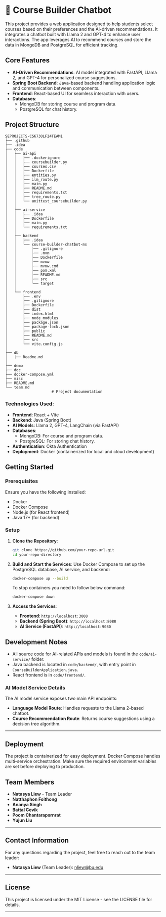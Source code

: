 
# 🦅 Course Builder Chatbot

This project provides a web application designed to help students select courses based on their preferences and the AI-driven recommendations. It integrates a chatbot built with Llama 2 and GPT-4 to enhance user interactions. The app leverages AI to recommend courses and store the data in MongoDB and PostgreSQL for efficient tracking.

## Core Features
- **AI-Driven Recommendations**: AI model integrated with FastAPI, Llama 2, and GPT-4 for personalized course suggestions.
- **Spring Boot Backend**: Java-based backend handling application logic and communication between components.
- **Frontend**: React-based UI for seamless interaction with users.
- **Databases**: 
  - MongoDB for storing course and program data.
  - PostgreSQL for chat history.

## Project Structure
```
SEPROJECTS-CS673OLF24TEAM1
├── .github
├── .idea
├── code
│   ├── ai-api
│   │   ├── .dockerignore
│   │   ├── coursebuilder.py
│   │   ├── courses.csv
│   │   ├── Dockerfile
│   │   ├── entities.py
│   │   ├── ilm_route.py
│   │   ├── main.py
│   │   ├── README.md
│   │   ├── requirements.txt
│   │   ├── tree_route.py
│   │   └── unittest_coursebuilder.py
│   │
│   ├── ai-service
│   │   ├── .idea
│   │   ├── Dockerfile
│   │   ├── main.py
│   │   └── requirements.txt
│   │
│   ├── backend
│   │   ├── .idea
│   │   └── course-builder-chatbot-ms
│   │       ├── .gitignore
│   │       ├── .mvn
│   │       ├── Dockerfile
│   │       ├── mvnw
│   │       ├── mvnw.cmd
│   │       ├── pom.xml
│   │       ├── README.md
│   │       ├── src
│   │       └── target
│   │
│   └── frontend
│       ├── .env
│       ├── .gitignore
│       ├── Dockerfile
│       ├── dist
│       ├── index.html
│       ├── node_modules
│       ├── package.json
│       ├── package-lock.json
│       ├── public
│       ├── README.md
│       ├── src
│       └── vite.config.js
│
├── db
│   ├── Readme.md
│
├── demo
├── doc
├── docker-compose.yml
├── misc
├── README.md
└── team.md
                     # Project documentation
```

### Technologies Used:
- **Frontend**: React + Vite
- **Backend**: Java (Spring Boot)
- **AI Models**: Llama 2, GPT-4, LangChain (via FastAPI)
- **Databases**: 
  - MongoDB: For course and program data.
  - PostgreSQL: For storing chat history.
- **Authentication**: Okta Authentication
- **Deployment**: Docker (containerized for local and cloud development)

## Getting Started

### Prerequisites
Ensure you have the following installed:
- Docker
- Docker Compose
- Node.js (for React frontend)
- Java 17+ (for backend)

### Setup

1. **Clone the Repository**:
   ```bash
   git clone https://github.com/your-repo-url.git
   cd your-repo-directory
   ```

2. **Build and Start the Services**:
   Use Docker Compose to set up the PostgreSQL database, AI service, and backend:
   ```bash
   docker-compose up --build
   ```

   To stop containers you need to follow below command:
      ```bash
   docker-compose down
   ```

3. **Access the Services**:
   - **Frontend**: `http://localhost:3000`
   - **Backend (Spring Boot)**: `http://localhost:8080`
   - **AI Service (FastAPI)**: `http://localhost:9080`

## Development Notes

- All source code for AI-related APIs and models is found in the `code/ai-service/` folder.
- Java backend is located in `code/backend/`, with entry point in `CourseBuilderApplication.java`.
- React frontend is in `code/frontend/`.

### AI Model Service Details
The AI model service exposes two main API endpoints:
- **Language Model Route**: Handles requests to the Llama 2-based chatbot.
- **Course Recommendation Route**: Returns course suggestions using a decision tree algorithm.

---

## Deployment

The project is containerized for easy deployment. Docker Compose handles multi-service orchestration. Make sure the required environment variables are set before deploying to production.


## **Team Members**

- **Natasya Liew** - Team Leader
- **Natthaphon Foithong**
- **Ananya Singh**
- **Battal Cevik**
- **Poom Chantarapornrat**
- **Yujun Liu**

---

## **Contact Information**

For any questions regarding the project, feel free to reach out to the team leader:

- **Natasya Liew** (Team Leader): nliew@bu.edu

---

## **License**

This project is licensed under the MIT License - see the LICENSE file for details.

---
